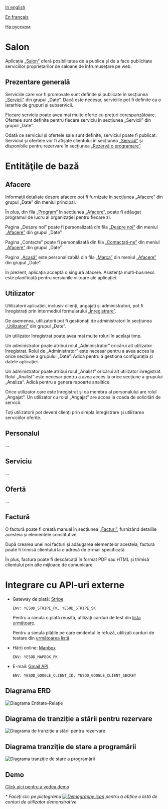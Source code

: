 
[In english](https://github.com/ciukstar/salon/blob/master/README.md)  

[En français](https://github.com/ciukstar/salon/blob/master/README.fr.md)  

[На русском](https://github.com/ciukstar/salon/blob/master/README.ru.md)

# Salon

Aplicația [„Salon”](https://salonro-w3cpovaqka-de.a.run.app) oferă posibilitatea de a publica și de a face publicitate serviciilor proprietarilor de saloane de înfrumusețare pe web.

## Prezentare generală

Serviciile care vor fi promovate sunt definite și publicate în secțiunea [„Servicii”](https://salonro-w3cpovaqka-de.a.run.app/admin/services) din grupul „Date”. Dacă este necesar, serviciile pot fi definite ca o ierarhie de grupuri și subservicii.

Fiecare serviciu poate avea mai multe oferte cu prețuri corespunzătoare. Ofertele sunt definite pentru fiecare serviciu în secțiunea „Servicii” din grupul „Date”.

Odată ce serviciul și ofertele sale sunt definite, serviciul poate fi publicat. Serviciul și ofertele vor fi afișate clientului în secțiunea [„Servicii”](https://salonro-w3cpovaqka-de.a.run.app/services) și disponibile pentru rezervare în secțiunea [„Rezervă o programare”](https://salonro-w3cpovaqka-de.a.run.app/book).

# Entităţile de bază

## Afacere

Informații detaliate despre afacere pot fi furnizate în secțiunea [„Afacere”](https://salonro-w3cpovaqka-de.a.run.app/admin/business) din grupul „Date” din meniul principal.

În plus, din fila [„Program”](https://salonro-w3cpovaqka-de.a.run.app/admin/business/1/hours) în secțiunea [„Afacere”](https://salonro-w3cpovaqka-de.a.run.app/admin/business), poate fi adăugat programul de lucru al organizației pentru fiecare zi.

Pagina „Despre noi” poate fi personalizată din fila [„Despre noi”](https://salonro-w3cpovaqka-de.a.run.app/admin/about/business/1) din meniul [„Afacere”](https://salonro-w3cpovaqka-de.a.run.app/admin/business) din grupul „Date”.

Pagina „Contacte” poate fi personalizată din fila [„Contactați-ne”](https://salonro-w3cpovaqka-de.a.run.app/admin/contact/business/1) din meniul [„Afacere”](https://salonro-w3cpovaqka-de.a.run.app/admin/business) din grupul „Date”.

Pagina [„Acasă”](https://salon-w3cpovaqka-de.a.run.app) este personalizabilă din fila [„Marca”](https://salon-w3cpovaqka-de.a.run.app/admin/business/1/brand) din meniul [„Afacere”](https://salon-w3cpovaqka-de.a.run.app/admin/business) din grupul „Date”.

În prezent, aplicația acceptă o singură afacere. Asistența multi-business este planificată pentru versiunile viitoare ale aplicației.

## Utilizator

Utilizatorii aplicației, inclusiv clienți, angajați și administratori, pot fi înregistrați prin intermediul formularului [„Înregistrare”](https://salonro-w3cpovaqka-de.a.run.app/account).

De asemenea, utilizatorii pot fi gestionați de administratori în secțiunea [„Utilizatori”](https://salonro-w3cpovaqka-de.a.run.app/admin/users) din grupul „Date”.

Un utilizator înregistrat poate avea mai multe roluri în același timp.

Un administrator poate atribui rolul „Administrator” oricărui alt utilizator înregistrat. Rolul de „Administrator” este necesar pentru a avea acces la orice secțiune a grupului „Date”. Adică pentru a gestiona configurația și datele aplicației.

Un administrator poate atribui rolul „Analist” oricărui alt utilizator înregistrat. Rolul „Analist” este necesar pentru a avea acces la orice secțiune a grupului „Analiza”. Adică pentru a genera rapoarte analitice.

Orice utilizator care este înregistrat și ca membru al personalului are rolul „Angajat”. Un utilizator cu rolul „Angajat” are acces la coada de solicitări de servicii.

Toți utilizatorii pot deveni clienți prin simpla înregistrare și utilizarea serviciilor oferite.

## Personalul
...

## Serviciu
...

## Ofertă
...

## Factură

O factură poate fi creată manual în secțiunea [„Facturi”](https://salonro-w3cpovaqka-de.a.run.app/admin/billing/invoices), furnizând detaliile acesteia și elementele constitutive.

După crearea unei noi facturi și adăugarea elementelor acesteia, factura poate fi trimisă clientului la o adresă de e-mail specificată.

În plus, factura poate fi descărcată în format PDF sau HTML și trimisă clientului prin alte mijloace de comunicare.

# Integrare cu API-uri externe
* Gateway de plată: [Stripe](https://stripe.com/)
  ```
  ENV: YESOD_STRIPE_PK, YESOD_STRIPE_SK
  ```

  Pentru a simula o plată reușită, utilizați carduri de test din [lista următoare](https://stripe.com/docs/testing?testing-method=card-numbers#cards).

  Pentru a simula plățile pe care emitentul le refuză, utilizați carduri de testare din [următoarea listă](https://stripe.com/docs/testing?testing-method=card-numbers#declined-payments).

* Hărți online: [Mapbox](https://www.mapbox.com/)
  ```
  ENV: YESOD_MAPBOX_PK
  ```

* E-mail: [Gmail API](https://developers.google.com/gmail/api/guides)
  ```
  ENV: YESOD_GOOGLE_CLIENT_ID, YESOD_GOOGLE_CLIENT_SECRET
  ```


## Diagrama ERD

![Diagrama Entitate-Relație](static/img/Salon-ERD.svg)

## Diagrama de tranziție a stării pentru rezervare

![Diagrama de tranziție a stării pentru rezervare](static/img/Booking-State-Diagram.svg)

## Diagrama tranziție de stare a programării

![Diagrama tranziție de stare a programării](static/img/Appointment-State-Transition.svg)

## Demo

[Click aici pentru a vedea demo](https://salonro-w3cpovaqka-de.a.run.app)

_* Faceți clic pe pictograma [![Demography icon](static/img/demography_FILL0_wght400_GRAD0_opsz24.svg)](https://salonro-w3cpovaqka-de.a.run.app/auth/login) pentru a obține o listă de conturi de utilizator demonstrative_
